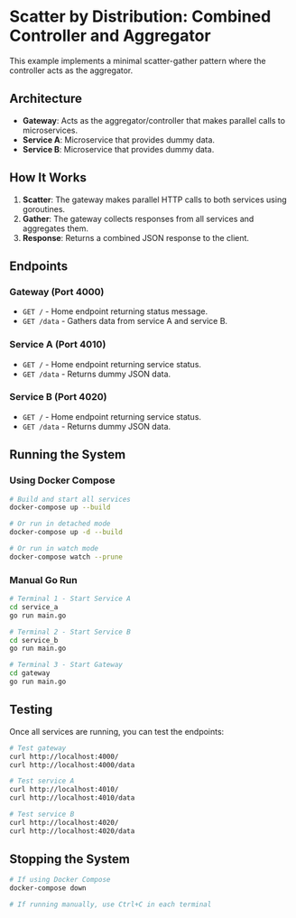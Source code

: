 # Scatter by Distribution: Combined Controller and Aggregator

This example implements a minimal scatter-gather pattern where the controller acts as the aggregator.

## Architecture

- **Gateway**: Acts as the aggregator/controller that makes parallel calls to microservices.
- **Service A**: Microservice that provides dummy data.
- **Service B**: Microservice that provides dummy data.

## How It Works

1. **Scatter**: The gateway makes parallel HTTP calls to both services using goroutines.
2. **Gather**: The gateway collects responses from all services and aggregates them.
3. **Response**: Returns a combined JSON response to the client.

## Endpoints

### Gateway (Port 4000)
- `GET /` - Home endpoint returning status message.
- `GET /data` - Gathers data from service A and service B.

### Service A (Port 4010)
- `GET /` - Home endpoint returning service status.
- `GET /data` - Returns dummy JSON data.

### Service B (Port 4020)
- `GET /` - Home endpoint returning service status.
- `GET /data` - Returns dummy JSON data.

## Running the System

### Using Docker Compose

```bash
# Build and start all services
docker-compose up --build

# Or run in detached mode
docker-compose up -d --build

# Or run in watch mode
docker-compose watch --prune
```

### Manual Go Run

```bash
# Terminal 1 - Start Service A
cd service_a
go run main.go

# Terminal 2 - Start Service B
cd service_b
go run main.go

# Terminal 3 - Start Gateway
cd gateway
go run main.go
```

## Testing

Once all services are running, you can test the endpoints:

```bash
# Test gateway
curl http://localhost:4000/
curl http://localhost:4000/data

# Test service A
curl http://localhost:4010/
curl http://localhost:4010/data

# Test service B
curl http://localhost:4020/
curl http://localhost:4020/data
```

## Stopping the System

```bash
# If using Docker Compose
docker-compose down

# If running manually, use Ctrl+C in each terminal
```
